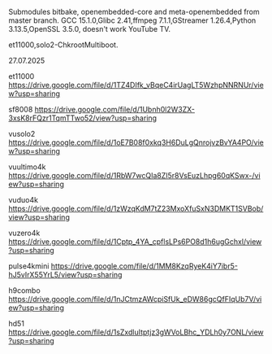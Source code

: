 Submodules bitbake, openembedded-core and meta-openembedded from master branch.
GCC 15.1.0,Glibc 2.41,ffmpeg 7.1.1,GStreamer 1.26.4,Python 3.13.5,OpenSSL 3.5.0, doesn't work YouTube TV.

et11000,solo2-ChkrootMultiboot.

27.07.2025

et11000
https://drive.google.com/file/d/1TZ4DIfk_vBqeC4irUagLT5WzhpNNRNUr/view?usp=sharing

sf8008
https://drive.google.com/file/d/1Ubnh0l2W3ZX-3xsK8rFQzr1TqmTTwo52/view?usp=sharing

vusolo2
https://drive.google.com/file/d/1oE7B08f0xkq3H6DuLgQnrojvzBvYA4PO/view?usp=sharing

vuultimo4k
https://drive.google.com/file/d/1RbW7wcQIa8ZI5r8VsEuzLhpg60qKSwx-/view?usp=sharing

vuduo4k
https://drive.google.com/file/d/1zWzqKdM7tZ23MxoXfuSxN3DMKT1SVBob/view?usp=sharing

vuzero4k
https://drive.google.com/file/d/1Cptp_4YA_cpflsLPs6PO8d1h6ugGchxl/view?usp=sharing

pulse4kmini
https://drive.google.com/file/d/1MM8KzqRyeK4iY7ibr5-hJ5vIrX55YrL5/view?usp=sharing

h9combo
https://drive.google.com/file/d/1nJCtmzAWcpiSfUk_eDW86gcQfFIqUb7V/view?usp=sharing

hd51
https://drive.google.com/file/d/1sZxdluItptjz3gWVoLBhc_YDLh0y7ONL/view?usp=sharing
